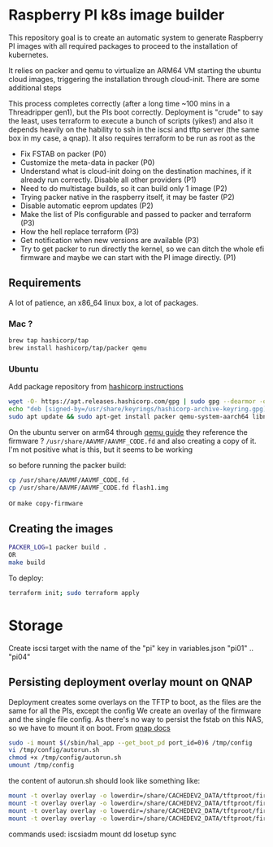 # Raspberry PI k8s image builder
This repository goal is to create an automatic system to generate Raspberry PI images with all required packages
to proceed to the installation of kubernetes.

It relies on packer and qemu to virtualize an ARM64 VM starting the ubuntu cloud images,
triggering the installation through cloud-init. There are some additional steps

This process completes correctly (after a long time ~100 mins in a Threadripper gen1), but the PIs boot correctly.
Deployment is "crude" to say the least, uses terraform to execute a bunch of scripts (yikes!) and also it depends
heavily on the hability to ssh in the iscsi and tftp server (the same box in my case, a qnap). It also requires terraform to
be run as root as the 

* Fix FSTAB on packer (P0)
* Customize the meta-data in packer (P0)
* Understand what is cloud-init doing on the destination machines, if it already run correctly. Disable all other providers (P1)
* Need to do multistage builds, so it can build only 1 image (P2)
* Trying packer native in the raspberry itself, it may be faster (P2)
* Disable automatic eeprom updates (P2)
* Make the list of PIs configurable and passed to packer and terraform (P3)
* How the hell replace terraform (P3)
* Get notification when new versions are available (P3)
* Try to get packer to run directly the kernel, so we can ditch the whole efi firmware and maybe we can start with the PI image directly. (P1)

## Requirements
A lot of patience, an x86_64 linux box, a lot of packages. 

### Mac ?
```bash
brew tap hashicorp/tap
brew install hashicorp/tap/packer qemu
```

### Ubuntu
Add package repository from [hashicorp instructions](https://developer.hashicorp.com/packer/downloads?product_intent=packer)

```bash
wget -O- https://apt.releases.hashicorp.com/gpg | sudo gpg --dearmor -o /usr/share/keyrings/hashicorp-archive-keyring.gpg
echo "deb [signed-by=/usr/share/keyrings/hashicorp-archive-keyring.gpg] https://apt.releases.hashicorp.com $(lsb_release -cs) main" | sudo tee /etc/apt/sources.list.d/hashicorp.list
sudo apt update && sudo apt-get install packer qemu-system-aarch64 libnfs-utils open-iscsi jq
```

On the ubuntu server on arm64 through [qemu guide](https://wiki.ubuntu.com/ARM64/QEMU#:~:text=Ubuntu%2Farm64%20can%20run%20inside,you%20have%20an%20arm64%20host) they reference the firmware ?
`/usr/share/AAVMF/AAVMF_CODE.fd` and also creating a copy of it. I'm not positive what is this, but it seems to be working

so before running the packer build:
```bash
cp /usr/share/AAVMF/AAVMF_CODE.fd .
cp /usr/share/AAVMF/AAVMF_CODE.fd flash1.img
```

or `make copy-firmware`

## Creating the images 
```bash
PACKER_LOG=1 packer build . 
OR
make build
```
To deploy:
```bash
terraform init; sudo terraform apply 
```
# Storage
Create iscsi target with the name of the "pi" key in variables.json "pi01" .. "pi04"


## Persisting deployment overlay mount on QNAP
Deployment creates some overlays on the TFTP to boot, as the files are the same for all the PIs, except the config
We create an overlay of the firmware and the single file config.
As there's no way to persist the fstab on this NAS, so we have to mount it on boot.
From [qnap docs](https://www.qnap.com/en/how-to/faq/article/running-your-own-application-at-startup)
```bash
sudo -i mount $(/sbin/hal_app --get_boot_pd port_id=0)6 /tmp/config
vi /tmp/config/autorun.sh  
chmod +x /tmp/config/autorun.sh
umount /tmp/config
```

the content of autorun.sh should look like something like: 
```bash
mount -t overlay overlay -o lowerdir=/share/CACHEDEV2_DATA/tftproot/firmware:/share/CACHEDEV2_DATA/tftproot/pi01 /share/CACHEDEV2_DATA/tftproot/YOUR_SERIAL
mount -t overlay overlay -o lowerdir=/share/CACHEDEV2_DATA/tftproot/firmware:/share/CACHEDEV2_DATA/tftproot/pi02 /share/CACHEDEV2_DATA/tftproot/YOUR_SERIAL
mount -t overlay overlay -o lowerdir=/share/CACHEDEV2_DATA/tftproot/firmware:/share/CACHEDEV2_DATA/tftproot/pi03 /share/CACHEDEV2_DATA/tftproot/YOUR_SERIAL
mount -t overlay overlay -o lowerdir=/share/CACHEDEV2_DATA/tftproot/firmware:/share/CACHEDEV2_DATA/tftproot/pi04 /share/CACHEDEV2_DATA/tftproot/YOUR_SERIAL
```



commands used:
iscsiadm
mount
dd
losetup
sync